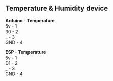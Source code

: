 <h2>Temperature & Humidity device</h2>
<p>
<b>Arduino - Temperature</b>
<br/><span>5v - 1</span>
<br/><span>30 - 2</span>
<br/><span>_ - 3</span>
<br/><span>GND - 4</span>
</p>
<p>
<b>ESP - Temperature</b>
<br/><span>5v - 1</span>
<br/><span>D1 - 2</span>
<br/><span>_ - 3</span>
<br/><span>GND - 4</span>
</p>